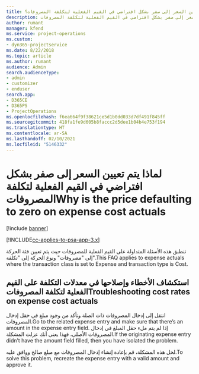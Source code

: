 ```yaml
---
title: لماذا يتم تعيين السعر إلى صفر بشكل افتراضي في القيم الفعلية لتكلفة المصروفات؟
description: استكشاف الأخطاء وإصلاحها عند تعيين السعر إلى صفر بشكل افتراضي في القيم الفعلية لتكلفة المصروفات.
author: rumant
manager: kfend
ms.service: project-operations
ms.custom:
- dyn365-projectservice
ms.date: 8/22/2018
ms.topic: article
ms.author: rumant
audience: Admin
search.audienceType:
- admin
- customizer
- enduser
search.app:
- D365CE
- D365PS
- ProjectOperations
ms.openlocfilehash: f6ea664f9f38621ce5d1b0dd033d7df491f845ff
ms.sourcegitcommit: 418fa1fe9d605b8faccc2d5dee1b04b4e753f194
ms.translationtype: HT
ms.contentlocale: ar-SA
ms.lasthandoff: 02/10/2021
ms.locfileid: "5146332"
---
```

# <a name="why-is-the-price-defaulting-to-zero-on-expense-cost-actuals"></a><span data-ttu-id="42da9-103">لماذا يتم تعيين السعر إلى صفر بشكل افتراضي في القيم الفعلية لتكلفة المصروفات</span><span class="sxs-lookup"><span data-stu-id="42da9-103">Why is the price defaulting to zero on expense cost actuals</span></span>

[!include [banner](../includes/psa-now-project-operations.md)]

[!INCLUDE[cc-applies-to-psa-app-3.x](../includes/cc-applies-to-psa-app-3x.md)]

<span data-ttu-id="42da9-104">تنطبق هذه الأسئلة المتداولة على القيم الفعلية للمصروفات حيث يتم تعيين فئة الحركة إلى "مصروفات" ونوع الحركة إلى "تكلفة".</span><span class="sxs-lookup"><span data-stu-id="42da9-104">This FAQ applies to expense actuals where the transaction class is set to Expense and transaction type is Cost.</span></span>

## <a name="troubleshooting-cost-rates-on-expense-cost-actuals"></a><span data-ttu-id="42da9-105">استكشاف الأخطاء وإصلاحها في معدلات التكلفة على القيم الفعلية لتكلفة المصروفات</span><span class="sxs-lookup"><span data-stu-id="42da9-105">Troubleshooting cost rates on expense cost actuals</span></span>

<span data-ttu-id="42da9-106">انتقل إلى إدخال المصروفات ذات الصلة وتأكد من وجود مبلغ في حقل إدخال المصروفات.</span><span class="sxs-lookup"><span data-stu-id="42da9-106">Go to the related expense entry and make sure that there’s an amount in the expense entry field.</span></span> <span data-ttu-id="42da9-107">إذا لم يتم ملء حقل المبلغ في إدخال المصروفات الأصلي، فهذا يعني أنك عزلت المشكلة.</span><span class="sxs-lookup"><span data-stu-id="42da9-107">If the originating expense entry didn’t have the amount field filled, then you have isolated the problem.</span></span>
 
<span data-ttu-id="42da9-108">لحل هذه المشكلة، قم بإعادة إنشاء إدخال المصروفات مع مبلغ صالح ووافق عليه.</span><span class="sxs-lookup"><span data-stu-id="42da9-108">To solve this problem, recreate the expense entry with a valid amount and approve it.</span></span>
